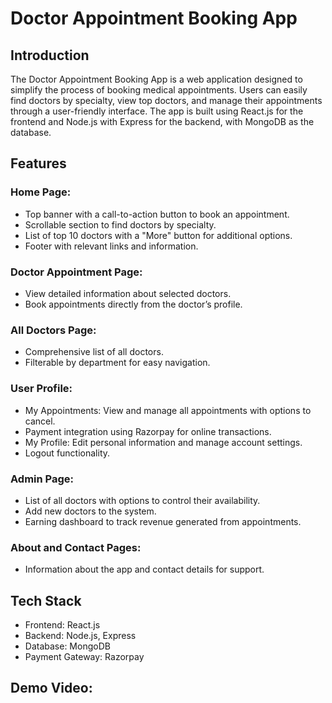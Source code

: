 # Doctor Appointment Booking App

## Introduction

The Doctor Appointment Booking App is a web application designed to simplify the process of booking medical appointments. Users can easily find doctors by specialty, view top doctors, and manage their appointments through a user-friendly interface. The app is built using React.js for the frontend and Node.js with Express for the backend, with MongoDB as the database.

## Features

### Home Page:
- Top banner with a call-to-action button to book an appointment.
- Scrollable section to find doctors by specialty.
- List of top 10 doctors with a "More" button for additional options.
- Footer with relevant links and information.

### Doctor Appointment Page:
- View detailed information about selected doctors.
- Book appointments directly from the doctor’s profile.
### All Doctors Page:
- Comprehensive list of all doctors.
- Filterable by department for easy navigation.
### User Profile:
- My Appointments: View and manage all appointments with options to cancel.
- Payment integration using Razorpay for online transactions.
- My Profile: Edit personal information and manage account settings.
- Logout functionality.
### Admin Page:
- List of all doctors with options to control their availability.
- Add new doctors to the system.
- Earning dashboard to track revenue generated from appointments.
### About and Contact Pages:
- Information about the app and contact details for support.

## Tech Stack

- Frontend: React.js
- Backend: Node.js, Express
- Database: MongoDB
- Payment Gateway: Razorpay

## Demo Video:

